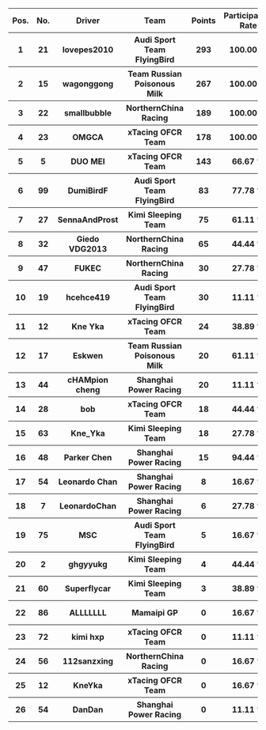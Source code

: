<table style="width:100%">
	<tr>
		<th>Pos.</th>
		<th>No.</th>
		<th>Driver</th>
		<th>Team</th>
		<th>Points</th>
		<th>Participation Rate</th>
		<th>Win Rate</th>
		<th>Podium Rate</th>
		<th>Points Rate</th>
		<th>DNF Rate</th>
	</tr>
	<tr>
		<th>1</th>
		<th>21</th>
		<th>lovepes2010</th>
		<th>Audi Sport Team FlyingBird</th>
		<th>293</th>
		<th>100.00 %</th>
		<th>16.67 %</th>
		<th>83.33 %</th>
		<th>94.44 %</th>
		<th>11.11 %</th>
	</tr>
	<tr>
		<th>2</th>
		<th>15</th>
		<th>wagonggong</th>
		<th>Team Russian Poisonous Milk</th>
		<th>267</th>
		<th>100.00 %</th>
		<th>50.00 %</th>
		<th>55.56 %</th>
		<th>88.89 %</th>
		<th>22.22 %</th>
	</tr>
	<tr>
		<th>3</th>
		<th>22</th>
		<th>smallbubble</th>
		<th>NorthernChina Racing</th>
		<th>189</th>
		<th>100.00 %</th>
		<th>0.00 %</th>
		<th>44.44 %</th>
		<th>94.44 %</th>
		<th>27.78 %</th>
	</tr>
	<tr>
		<th>4</th>
		<th>23</th>
		<th>OMGCA</th>
		<th>xTacing OFCR Team</th>
		<th>178</th>
		<th>100.00 %</th>
		<th>16.67 %</th>
		<th>27.78 %</th>
		<th>94.44 %</th>
		<th>11.11 %</th>
	</tr>
	<tr>
		<th>5</th>
		<th>5</th>
		<th>DUO MEI</th>
		<th>xTacing OFCR Team</th>
		<th>143</th>
		<th>66.67 %</th>
		<th>5.56 %</th>
		<th>33.33 %</th>
		<th>61.11 %</th>
		<th>11.11 %</th>
	</tr>
	<tr>
		<th>6</th>
		<th>99</th>
		<th>DumiBirdF</th>
		<th>Audi Sport Team FlyingBird</th>
		<th>83</th>
		<th>77.78 %</th>
		<th>5.56 %</th>
		<th>11.11 %</th>
		<th>72.22 %</th>
		<th>0.00 %</th>
	</tr>
	<tr>
		<th>7</th>
		<th>27</th>
		<th>SennaAndProst</th>
		<th>Kimi Sleeping Team</th>
		<th>75</th>
		<th>61.11 %</th>
		<th>0.00 %</th>
		<th>22.22 %</th>
		<th>50.00 %</th>
		<th>11.11 %</th>
	</tr>
	<tr>
		<th>8</th>
		<th>32</th>
		<th>Giedo VDG2013</th>
		<th>NorthernChina Racing</th>
		<th>65</th>
		<th>44.44 %</th>
		<th>5.56 %</th>
		<th>5.56 %</th>
		<th>33.33 %</th>
		<th>22.22 %</th>
	</tr>
	<tr>
		<th>9</th>
		<th>47</th>
		<th>FUKEC</th>
		<th>NorthernChina Racing</th>
		<th>30</th>
		<th>27.78 %</th>
		<th>0.00 %</th>
		<th>5.56 %</th>
		<th>27.78 %</th>
		<th>0.00 %</th>
	</tr>
	<tr>
		<th>10</th>
		<th>19</th>
		<th>hcehce419</th>
		<th>Audi Sport Team FlyingBird</th>
		<th>30</th>
		<th>11.11 %</th>
		<th>0.00 %</th>
		<th>11.11 %</th>
		<th>11.11 %</th>
		<th>0.00 %</th>
	</tr>
	<tr>
		<th>11</th>
		<th>12</th>
		<th>Kne Yka</th>
		<th>xTacing OFCR Team</th>
		<th>24</th>
		<th>38.89 %</th>
		<th>0.00 %</th>
		<th>0.00 %</th>
		<th>22.22 %</th>
		<th>16.67 %</th>
	</tr>
	<tr>
		<th>12</th>
		<th>17</th>
		<th>Eskwen</th>
		<th>Team Russian Poisonous Milk</th>
		<th>20</th>
		<th>61.11 %</th>
		<th>0.00 %</th>
		<th>0.00 %</th>
		<th>27.78 %</th>
		<th>27.78 %</th>
	</tr>
	<tr>
		<th>13</th>
		<th>44</th>
		<th>cHAMpion cheng</th>
		<th>Shanghai Power Racing</th>
		<th>20</th>
		<th>11.11 %</th>
		<th>0.00 %</th>
		<th>0.00 %</th>
		<th>11.11 %</th>
		<th>0.00 %</th>
	</tr>
	<tr>
		<th>14</th>
		<th>28</th>
		<th>bob</th>
		<th>xTacing OFCR Team</th>
		<th>18</th>
		<th>44.44 %</th>
		<th>0.00 %</th>
		<th>5.56 %</th>
		<th>16.67 %</th>
		<th>11.11 %</th>
	</tr>
	<tr>
		<th>15</th>
		<th>63</th>
		<th>Kne_Yka</th>
		<th>Kimi Sleeping Team</th>
		<th>18</th>
		<th>27.78 %</th>
		<th>0.00 %</th>
		<th>0.00 %</th>
		<th>22.22 %</th>
		<th>5.56 %</th>
	</tr>
	<tr>
		<th>16</th>
		<th>48</th>
		<th>Parker Chen</th>
		<th>Shanghai Power Racing</th>
		<th>15</th>
		<th>94.44 %</th>
		<th>0.00 %</th>
		<th>0.00 %</th>
		<th>33.33 %</th>
		<th>61.11 %</th>
	</tr>
	<tr>
		<th>17</th>
		<th>54</th>
		<th>Leonardo Chan</th>
		<th>Shanghai Power Racing</th>
		<th>8</th>
		<th>16.67 %</th>
		<th>0.00 %</th>
		<th>0.00 %</th>
		<th>11.11 %</th>
		<th>0.00 %</th>
	</tr>
	<tr>
		<th>18</th>
		<th>7</th>
		<th>LeonardoChan</th>
		<th>Shanghai Power Racing</th>
		<th>6</th>
		<th>27.78 %</th>
		<th>0.00 %</th>
		<th>0.00 %</th>
		<th>11.11 %</th>
		<th>11.11 %</th>
	</tr>
	<tr>
		<th>19</th>
		<th>75</th>
		<th>MSC</th>
		<th>Audi Sport Team FlyingBird</th>
		<th>5</th>
		<th>16.67 %</th>
		<th>0.00 %</th>
		<th>0.00 %</th>
		<th>16.67 %</th>
		<th>0.00 %</th>
	</tr>
	<tr>
		<th>20</th>
		<th>2</th>
		<th>ghgyyukg</th>
		<th>Kimi Sleeping Team</th>
		<th>4</th>
		<th>44.44 %</th>
		<th>0.00 %</th>
		<th>0.00 %</th>
		<th>22.22 %</th>
		<th>33.33 %</th>
	</tr>
	<tr>
		<th>21</th>
		<th>60</th>
		<th>Superflycar</th>
		<th>Kimi Sleeping Team</th>
		<th>3</th>
		<th>38.89 %</th>
		<th>0.00 %</th>
		<th>0.00 %</th>
		<th>27.78 %</th>
		<th>11.11 %</th>
	</tr>
	<tr>
		<th>22</th>
		<th>86</th>
		<th>ALLLLLLL</th>
		<th>Mamaipi GP</th>
		<th>0</th>
		<th>16.67 %</th>
		<th>0.00 %</th>
		<th>0.00 %</th>
		<th>0.00 %</th>
		<th>16.67 %</th>
	</tr>
	<tr>
		<th>23</th>
		<th>72</th>
		<th>kimi hxp</th>
		<th>xTacing OFCR Team</th>
		<th>0</th>
		<th>11.11 %</th>
		<th>0.00 %</th>
		<th>0.00 %</th>
		<th>0.00 %</th>
		<th>11.11 %</th>
	</tr>
	<tr>
		<th>24</th>
		<th>56</th>
		<th>112sanzxing</th>
		<th>NorthernChina Racing</th>
		<th>0</th>
		<th>16.67 %</th>
		<th>0.00 %</th>
		<th>0.00 %</th>
		<th>0.00 %</th>
		<th>11.11 %</th>
	</tr>
	<tr>
		<th>25</th>
		<th>12</th>
		<th>KneYka</th>
		<th>xTacing OFCR Team</th>
		<th>0</th>
		<th>16.67 %</th>
		<th>0.00 %</th>
		<th>0.00 %</th>
		<th>0.00 %</th>
		<th>16.67 %</th>
	</tr>
	<tr>
		<th>26</th>
		<th>54</th>
		<th>DanDan</th>
		<th>Shanghai Power Racing</th>
		<th>0</th>
		<th>11.11 %</th>
		<th>0.00 %</th>
		<th>0.00 %</th>
		<th>11.11 %</th>
		<th>11.11 %</th>
	</tr>
</table>